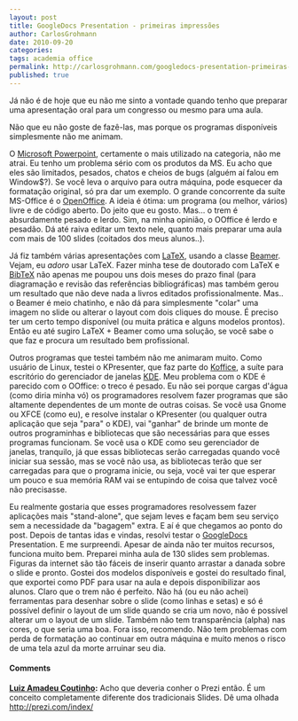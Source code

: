 ```yaml
---
layout: post
title: GoogleDocs Presentation - primeiras impressões
author: CarlosGrohmann
date: 2010-09-20
categories: 
tags: academia office
permalink: http://carlosgrohmann.com/googledocs-presentation-primeiras-impressoes/
published: true
---
```



Já não é de hoje que eu não me sinto a vontade quando tenho que preparar uma apresentação oral para um congresso ou mesmo para uma aula.   

Não que eu não goste de fazê-las, mas porque os programas disponíveis simplesmente não me animam.   

O [Microsoft Powerpoint](http://en.wikipedia.org/wiki/Death_by_PowerPoint), certamente o mais utilizado na categoria, não me atrai. Eu tenho um problema sério com os produtos da MS. Eu acho que eles são limitados, pesados, chatos e cheios de bugs (alguém aí falou em Window$?). Se você leva o arquivo para outra máquina, pode esquecer da formatação original, só pra dar um exemplo. O grande concorrente da suíte MS-Office é o [OpenOffice](http://www.openoffice.org/). A ideia é ótima: um programa (ou melhor, vários) livre e de código aberto. Do jeito que eu gosto. Mas... o trem é absurdamente pesado e lerdo. Sim, na minha opinião, o OOffice é lerdo e pesadão. Dá até raiva editar um texto nele, quanto mais preparar uma aula com mais de 100 slides (coitados dos meus alunos..).   

Já fiz também várias apresentações com [LaTeX](http://en.wikipedia.org/wiki/LaTeX), usando a classe [Beamer](http://en.wikipedia.org/wiki/Beamer_\(LaTeX\)). Vejam, eu *adoro* usar LaTeX. Fazer minha tese de doutorado com LaTeX e [BibTeX](http://en.wikipedia.org/wiki/BibTeX) não apenas me poupou uns dois meses do prazo final (para diagramação e revisão das referências bibliográficas) mas também gerou um resultado que não deve nada a livros editados profissionalmente. Mas.. o Beamer é meio chatinho, e não dá para simplesmente "colar" uma imagem no slide ou alterar o layout com dois cliques do mouse. É preciso ter um certo tempo disponível (ou muita prática e alguns modelos prontos). Então eu até sugiro LaTeX + Beamer como uma solução, se você sabe o que faz e procura um resultado bem profissional.   

Outros programas que testei também não me animaram muito. Como usuário de Linux, testei o KPresenter, que faz parte do [Koffice](http://www.koffice.org/), a suíte para escritório do gerenciador de janelas [KDE](http://www.kde.org/). Meu problema com o KDE é parecido com o OOffice: o treco é pesado. Eu não sei porque cargas d'água (como diria minha vó) os programadores resolvem fazer programas que são altamente dependentes de um monte de outras coisas. Se você usa Gnome ou XFCE (como eu), e resolve instalar o KPresenter (ou qualquer outra aplicação que seja "para" o KDE), vai "ganhar" de brinde um monte de outros programinhas e bibliotecas que são necessárias para que esses programas funcionam. Se você usa o KDE como seu gerenciador de janelas, tranquilo, já que essas bibliotecas serão carregadas quando você iniciar sua sessão, mas se você não usa, as bibliotecas terão que ser carregadas para que o programa inicie, ou seja, você vai ter que esperar um pouco e sua memória RAM vai se entupindo de coisa que talvez você não precisasse.   

Eu realmente gostaria que esses programadores resolvessem fazer aplicações mais "stand-alone", que sejam leves e façam bem seu serviço sem a necessidade da "bagagem" extra. E aí é que chegamos ao ponto do post. Depois de tantas idas e vindas, resolvi testar o [GoogleDocs](https://docs.google.com/) Presentation. E me surpreendi. Apesar de ainda não ter muitos recursos, funciona muito bem. Preparei minha aula de 130 slides sem problemas. Figuras da internet são tão fáceis de inserir quanto arrastar a danada sobre o slide e pronto. Gostei dos modelos disponíveis e gostei do resultado final, que exportei como PDF para usar na aula e depois disponibilizar aos alunos. Claro que o trem não é perfeito. Não há (ou eu não achei) ferramentas para desenhar sobre o slide (como linhas e setas) e só é possível definir o layout de um slide quando se cria um novo, não é possível alterar um o layout de um slide. Também não tem transparência (alpha) nas cores, o que seria uma boa. Fora isso, recomendo. Não tem problemas com perda de formatação ao continuar em outra máquina e muito menos o risco de uma tela azul da morte arruinar seu dia.



#### Comments

**[Luiz Amadeu Coutinho](#20 "2012-08-20 12:10:08"):** Acho que deveria conher o Prezi então. É um conceito completamente diferente dos tradicionais Slides. Dê uma olhada http://prezi.com/index/



